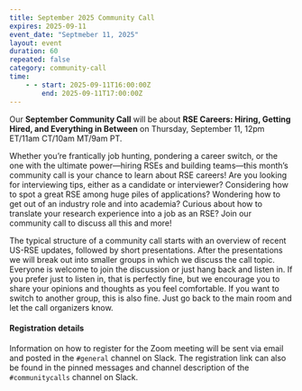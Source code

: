 ```yaml
---
title: September 2025 Community Call
expires: 2025-09-11
event_date: "Septmeber 11, 2025"
layout: event
duration: 60
repeated: false
category: community-call
time:
    - - start: 2025-09-11T16:00:00Z
        end: 2025-09-11T17:00:00Z
---
```


Our **September Community Call** will be about **RSE Careers: Hiring, Getting Hired, and Everything in Between** on Thursday, September 11, 12pm ET/11am CT/10am MT/9am PT.

Whether you’re frantically job hunting, pondering a career switch, or the one with the ultimate power—hiring RSEs and building teams—this month’s community call is your chance to learn about RSE careers! Are you looking for interviewing tips, either as a candidate or interviewer? Considering how to spot a great RSE among huge piles of applications? Wondering how to get out of an industry role and into academia? Curious about how to translate your research experience into a job as an RSE? Join our community call to discuss all this and more!

The typical structure of a community call starts with an overview of recent US-RSE updates, followed by short presentations. After the presentations we will break out into smaller groups in which we discuss the call topic. Everyone is welcome to join the discussion or just hang back and listen in. If you prefer just to listen in, that is perfectly fine, but we encourage you to share your opinions and thoughts as you feel comfortable. If you want to switch to another group, this is also fine. Just go back to the main room and let the call organizers know.

#### Registration details

Information on how to register for the Zoom meeting will be sent via email
and posted in the `#general` channel on Slack. The registration link can also be found in the pinned messages and channel description of the `#communitycalls` channel on Slack.

